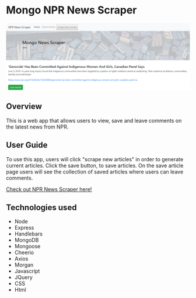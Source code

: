# Mongo NPR News Scraper

![app](/public/assets/img/appview.PNG)

## Overview
This is a web app that allows users to view, save and leave comments on the latest news from NPR. 

## User Guide
To use this app, users will click "scrape new articles" in order to generate current articles. Click the save button, to save articles. On the save article page users will see the collection of saved articles where users can leave comments. 

[Check out NPR News Scraper here!](https://pure-mountain-90261.herokuapp.com/)

## Technologies used
- Node
- Express
- Handlebars
- MongoDB
- Mongoose
- Cheerio
- Axios
- Morgan
- Javascript
- JQuery
- CSS
- Html


